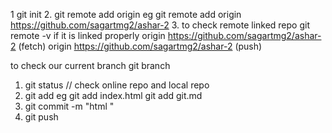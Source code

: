 <!-- one time setup  -->

1 git init
2. git remote add origin <git-repo-url>
    eg git remote add origin https://github.com/sagartmg2/ashar-2
3. to check remote linked repo
   git remote -v
   if it is linked properly 
   origin  https://github.com/sagartmg2/ashar-2 (fetch)
   origin  https://github.com/sagartmg2/ashar-2 (push) 

to check our current branch
git branch


1. git status  // check online repo and local repo
2. git add <file>
    eg 
    git add index.html
    git add git.md
3. git commit -m "html "
4. git push 
